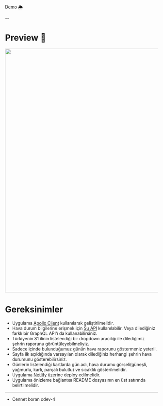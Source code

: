 
[Demo](https://eloquent-neumann-5bed81.netlify.app/) 🌦

--
# Preview 🌟



<img width="800"  src="https://i.im.ge/2021/10/17/oO1O5p.gif"> 




# Gereksinimler

- Uygulama [Apollo Client](https://www.apollographql.com/docs/react/) kullanılarak geliştirilmelidir.
- Hava durum bilgilerine erişmek için [Şu API](https://graphql-weather-api.herokuapp.com/) kullanılabilir. Veya dilediğiniz farklı bir GraphQL API'ı da kullanabilirsiniz.
- Türkiyenin 81 ilinin listelendiği bir dropdown aracılığı ile dilediğimiz şehrin raporunu görüntüleyebilmeliyiz.
- Sadece içinde bulunduğumuz günün hava raporunu göstermeniz yeterli.
- Sayfa ilk açıldığında varsayılan olarak dilediğiniz herhangi şehrin hava durumunu gösterebilirsiniz.
- Günlerin listelendiği kartlarda gün adı, hava durumu görseli(güneşli, yağmurlu, karlı, parçalı bulutlu) ve sıcaklık gösterilmelidir.
- Uygulama [Netlify](https://www.netlify.com/) üzerine deploy edilmelidir.
- Uygulama önizleme bağlantısı README dosyasının en üst satırında belirtilmelidir.

---

- Cennet boran odev-4
